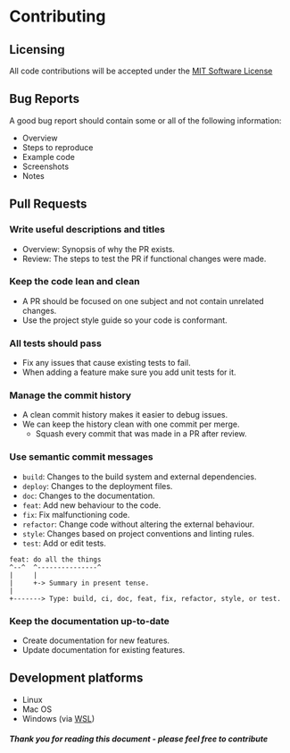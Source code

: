 # Contributing

## Licensing

All code contributions will be accepted under the [MIT Software License](https://raw.githubusercontent.com/abbotto/elemint/master/LICENSE.md)

## Bug Reports

A good bug report should contain some or all of the following information:

- Overview
- Steps to reproduce
- Example code
- Screenshots
- Notes

## Pull Requests

### Write useful descriptions and titles
- Overview: Synopsis of why the PR exists.
- Review: The steps to test the PR if functional changes were made.

### Keep the code lean and clean
- A PR should be focused on one subject and not contain unrelated changes.
- Use the project style guide so your code is conformant.

### All tests should pass
- Fix any issues that cause existing tests to fail.
- When adding a feature make sure you add unit tests for it.

### Manage the commit history
- A clean commit history makes it easier to debug issues.
- We can keep the history clean with one commit per merge.
	- Squash every commit that was made in a PR after review.

### Use semantic commit messages

- `build`: Changes to the build system and external dependencies.
- `deploy`: Changes to the deployment files.
- `doc`: Changes to the documentation.
- `feat`: Add new behaviour to the code.
- `fix`: Fix malfunctioning code.
- `refactor`: Change code without altering the external behaviour.
- `style`: Changes based on project conventions and linting rules.
- `test`: Add or edit tests.

```
feat: do all the things
^--^  ^---------------^
|     |
|     +-> Summary in present tense.
|
+-------> Type: build, ci, doc, feat, fix, refactor, style, or test.
```

### Keep the documentation up-to-date
- Create documentation for new features.
- Update documentation for existing features.

## Development platforms
- Linux
- Mac OS
- Windows (via [WSL](https://docs.microsoft.com/en-us/windows/wsl/install-win10))

##### Thank you for reading this document - please feel free to contribute
